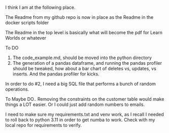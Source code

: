 I think I am at the following place. 

The Readme from my github repo is now in place as the Readme in the docker scripts folder

The Readme in the top level is basically what will become the pdf for Learn Worlds or whatever

To DO

1. The code_example.md, should be moved into the python directory
2. The generation of a pandas dataframe, and running the pandas profiler should be tweaked, how about a bar chart of deletes vs, updates, vs inserts. And the pandas profiler for kicks. 

In order to do #2, I need a big SQL file that performs a bunch of random operations. 

To Maybe DO..
Removing the constraints on the customer table would make things a LOT easier. Or I could just add random numbers to emails.

I need to make sure my requirements.txt and venv work, as I recall I needed to roll back to python 3.11 in order to get numba to work.  Check with my local repo for requirements to verify. 

